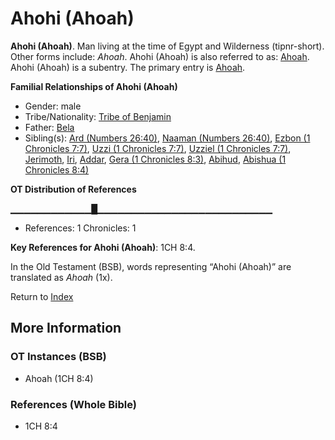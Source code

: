 # Ahohi (Ahoah)
**Ahohi (Ahoah)**. 
Man living at the time of Egypt and Wilderness (tipnr-short). 
Other forms include: 
*Ahoah*. 
Ahohi (Ahoah) is also referred to as: 
[Ahoah](Ahoah.md). 
Ahohi (Ahoah) is a subentry. The primary entry is 
[Ahoah](Ahoah.md). 




**Familial Relationships of Ahohi (Ahoah)**


* Gender: male
* Tribe/Nationality: [Tribe of Benjamin](../../../groups/md/acai/Benjamin.md)
* Father: [Bela](Bela.md)
* Sibling(s): [Ard (Numbers 26:40)](Ard.2.md), [Naaman (Numbers 26:40)](Naaman.2.md), [Ezbon (1 Chronicles 7:7)](Ezbon.2.md), [Uzzi (1 Chronicles 7:7)](Uzzi.3.md), [Uzziel (1 Chronicles 7:7)](Uzziel.3.md), [Jerimoth](Jerimoth.md), [Iri](Iri.md), [Addar](Addar.md), [Gera (1 Chronicles 8:3)](Gera.3.md), [Abihud](Abihud.md), [Abishua (1 Chronicles 8:4)](Abishua.2.md)


**OT Distribution of References**

▁▁▁▁▁▁▁▁▁▁▁▁█▁▁▁▁▁▁▁▁▁▁▁▁▁▁▁▁▁▁▁▁▁▁▁▁▁▁
* References: 1 Chronicles: 1



**Key References for Ahohi (Ahoah)**: 
1CH 8:4. 


In the Old Testament (BSB), words representing “Ahohi (Ahoah)” are translated as 
*Ahoah* (1x). 




Return to [Index](00-Index.md)

## More Information

### OT Instances (BSB)

* Ahoah (1CH 8:4)



### References (Whole Bible)

* 1CH 8:4



